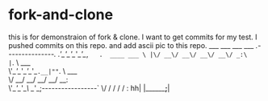 # fork-and-clone
this is for demonstraion of fork & clone.
I want to get commits for my test. I pushed commits on this repo.
and add ascii pic to this repo.
  ___  ___  ___  ___  ___.---------------.
.'\__\'\__\'\__\'\__\'\__,`   .  ____ ___ \
|\/ __\/ __\/ __\/ __\/ _:\   |`.  \  \___ \
 \\'\__\'\__\'\__\'\__\'\_`.__|""`. \  \___ \
  \\/ __\/ __\/ __\/ __\/ __:                \
   \\'\__\'\__\'\__\ \__\'\_;-----------------`
    \\/   \/   \/   \/   \/ :               hh|
     \|______________________;________________|
